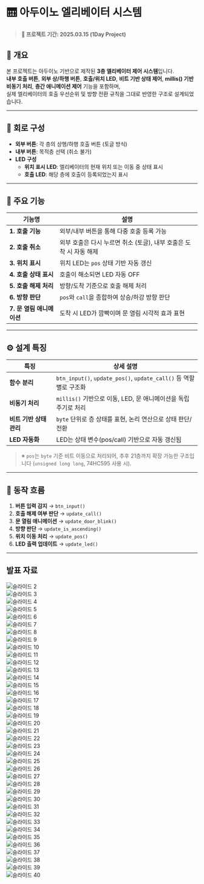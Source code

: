 # 🛗 아두이노 엘리베이터 시스템

> **📅 프로젝트 기간: 2025.03.15 (1Day Project)**

## 📌 개요

본 프로젝트는 아두이노 기반으로 제작된 **3층 엘리베이터 제어 시스템**입니다.  
**내부 호출 버튼**, **외부 상/하행 버튼**, **호출/위치 LED**, **비트 기반 상태 제어**, **millis() 기반 비동기 처리**, **층간 애니메이션 제어** 기능을 포함하며,  
실제 엘리베이터의 호출 우선순위 및 방향 전환 규칙을 그대로 반영한 구조로 설계되었습니다.

---

## 🧩 회로 구성

- **외부 버튼**: 각 층의 상행/하행 호출 버튼 (토글 방식)
- **내부 버튼**: 목적층 선택 (취소 불가)
- **LED 구성**  
  - **위치 표시 LED**: 엘리베이터의 현재 위치 또는 이동 중 상태 표시  
  - **호출 LED**: 해당 층에 호출이 등록되었는지 표시

---

## 🚪 주요 기능

| 기능명 | 설명 |
|--------|------|
| **1. 호출 기능** | 외부/내부 버튼을 통해 다중 호출 등록 가능 |
| **2. 호출 취소** | 외부 호출은 다시 누르면 취소 (토글), 내부 호출은 도착 시 자동 해제 |
| **3. 위치 표시** | 위치 LED는 `pos` 상태 기반 자동 갱신 |
| **4. 호출 상태 표시** | 호출이 해소되면 LED 자동 OFF |
| **5. 호출 해제 처리** | 방향/도착 기준으로 호출 해제 처리 |
| **6. 방향 판단** | `pos`와 `call`을 종합하여 상승/하강 방향 판단 |
| **7. 문 열림 애니메이션** | 도착 시 LED가 깜빡이며 문 열림 시각적 효과 표현 |

---

## ⚙️ 설계 특징

| 특징 | 상세 설명 |
|------|-----------|
| **함수 분리** | `btn_input()`, `update_pos()`, `update_call()` 등 역할별로 구조화 |
| **비동기 처리** | `millis()` 기반으로 이동, LED, 문 애니메이션을 독립 주기로 처리 |
| **비트 기반 상태 관리** | `byte` 단위로 층 상태를 표현, 논리 연산으로 상태 판단/전환 |
| **LED 자동화** | LED는 상태 변수(pos/call) 기반으로 자동 갱신됨 |

> ※ `pos`는 `byte` 기준 비트 이동으로 처리되어, 추후 21층까지 확장 가능한 구조입니다 (`unsigned long long`, 74HC595 사용 시).

---

## 🔄 동작 흐름

1. **버튼 입력 감지** → `btn_input()`
2. **호출 해제 여부 판단** → `update_call()`
3. **문 열림 애니메이션** → `update_door_blink()`
4. **방향 판단** → `update_is_ascending()`
5. **위치 이동 처리** → `update_pos()`
6. **LED 출력 업데이트** → `update_led()`

---

## 발표 자료

![슬라이드 2](https://github.com/jinhyuk2me/iot-project-elevator/blob/main/img/엘리베이터%20원데이%20프로젝트_page-0002.jpg?raw=true)  
![슬라이드 3](https://github.com/jinhyuk2me/iot-project-elevator/blob/main/img/엘리베이터%20원데이%20프로젝트_page-0003.jpg?raw=true)  
![슬라이드 4](https://github.com/jinhyuk2me/iot-project-elevator/blob/main/img/엘리베이터%20원데이%20프로젝트_page-0004.jpg?raw=true)  
![슬라이드 5](https://github.com/jinhyuk2me/iot-project-elevator/blob/main/img/엘리베이터%20원데이%20프로젝트_page-0005.jpg?raw=true)  
![슬라이드 6](https://github.com/jinhyuk2me/iot-project-elevator/blob/main/img/엘리베이터%20원데이%20프로젝트_page-0006.jpg?raw=true)  
![슬라이드 7](https://github.com/jinhyuk2me/iot-project-elevator/blob/main/img/엘리베이터%20원데이%20프로젝트_page-0007.jpg?raw=true)  
![슬라이드 8](https://github.com/jinhyuk2me/iot-project-elevator/blob/main/img/엘리베이터%20원데이%20프로젝트_page-0008.jpg?raw=true)  
![슬라이드 9](https://github.com/jinhyuk2me/iot-project-elevator/blob/main/img/엘리베이터%20원데이%20프로젝트_page-0009.jpg?raw=true)  
![슬라이드 10](https://github.com/jinhyuk2me/iot-project-elevator/blob/main/img/엘리베이터%20원데이%20프로젝트_page-0010.jpg?raw=true)  
![슬라이드 11](https://github.com/jinhyuk2me/iot-project-elevator/blob/main/img/엘리베이터%20원데이%20프로젝트_page-0011.jpg?raw=true)  
![슬라이드 12](https://github.com/jinhyuk2me/iot-project-elevator/blob/main/img/엘리베이터%20원데이%20프로젝트_page-0012.jpg?raw=true)  
![슬라이드 13](https://github.com/jinhyuk2me/iot-project-elevator/blob/main/img/엘리베이터%20원데이%20프로젝트_page-0013.jpg?raw=true)  
![슬라이드 14](https://github.com/jinhyuk2me/iot-project-elevator/blob/main/img/엘리베이터%20원데이%20프로젝트_page-0014.jpg?raw=true)  
![슬라이드 15](https://github.com/jinhyuk2me/iot-project-elevator/blob/main/img/엘리베이터%20원데이%20프로젝트_page-0015.jpg?raw=true)  
![슬라이드 16](https://github.com/jinhyuk2me/iot-project-elevator/blob/main/img/엘리베이터%20원데이%20프로젝트_page-0016.jpg?raw=true)  
![슬라이드 17](https://github.com/jinhyuk2me/iot-project-elevator/blob/main/img/엘리베이터%20원데이%20프로젝트_page-0017.jpg?raw=true)  
![슬라이드 18](https://github.com/jinhyuk2me/iot-project-elevator/blob/main/img/엘리베이터%20원데이%20프로젝트_page-0018.jpg?raw=true)  
![슬라이드 19](https://github.com/jinhyuk2me/iot-project-elevator/blob/main/img/엘리베이터%20원데이%20프로젝트_page-0019.jpg?raw=true)  
![슬라이드 20](https://github.com/jinhyuk2me/iot-project-elevator/blob/main/img/엘리베이터%20원데이%20프로젝트_page-0020.jpg?raw=true)  
![슬라이드 21](https://github.com/jinhyuk2me/iot-project-elevator/blob/main/img/엘리베이터%20원데이%20프로젝트_page-0021.jpg?raw=true)  
![슬라이드 22](https://github.com/jinhyuk2me/iot-project-elevator/blob/main/img/엘리베이터%20원데이%20프로젝트_page-0022.jpg?raw=true)  
![슬라이드 23](https://github.com/jinhyuk2me/iot-project-elevator/blob/main/img/엘리베이터%20원데이%20프로젝트_page-0023.jpg?raw=true)  
![슬라이드 24](https://github.com/jinhyuk2me/iot-project-elevator/blob/main/img/엘리베이터%20원데이%20프로젝트_page-0024.jpg?raw=true)  
![슬라이드 25](https://github.com/jinhyuk2me/iot-project-elevator/blob/main/img/엘리베이터%20원데이%20프로젝트_page-0025.jpg?raw=true)  
![슬라이드 26](https://github.com/jinhyuk2me/iot-project-elevator/blob/main/img/엘리베이터%20원데이%20프로젝트_page-0026.jpg?raw=true)  
![슬라이드 27](https://github.com/jinhyuk2me/iot-project-elevator/blob/main/img/엘리베이터%20원데이%20프로젝트_page-0027.jpg?raw=true)  
![슬라이드 28](https://github.com/jinhyuk2me/iot-project-elevator/blob/main/img/엘리베이터%20원데이%20프로젝트_page-0028.jpg?raw=true)  
![슬라이드 29](https://github.com/jinhyuk2me/iot-project-elevator/blob/main/img/엘리베이터%20원데이%20프로젝트_page-0029.jpg?raw=true)  
![슬라이드 30](https://github.com/jinhyuk2me/iot-project-elevator/blob/main/img/엘리베이터%20원데이%20프로젝트_page-0030.jpg?raw=true)  
![슬라이드 31](https://github.com/jinhyuk2me/iot-project-elevator/blob/main/img/엘리베이터%20원데이%20프로젝트_page-0031.jpg?raw=true)  
![슬라이드 32](https://github.com/jinhyuk2me/iot-project-elevator/blob/main/img/엘리베이터%20원데이%20프로젝트_page-0032.jpg?raw=true)  
![슬라이드 33](https://github.com/jinhyuk2me/iot-project-elevator/blob/main/img/엘리베이터%20원데이%20프로젝트_page-0033.jpg?raw=true)  
![슬라이드 34](https://github.com/jinhyuk2me/iot-project-elevator/blob/main/img/엘리베이터%20원데이%20프로젝트_page-0034.jpg?raw=true)  
![슬라이드 35](https://github.com/jinhyuk2me/iot-project-elevator/blob/main/img/엘리베이터%20원데이%20프로젝트_page-0035.jpg?raw=true)  
![슬라이드 36](https://github.com/jinhyuk2me/iot-project-elevator/blob/main/img/엘리베이터%20원데이%20프로젝트_page-0036.jpg?raw=true)  
![슬라이드 37](https://github.com/jinhyuk2me/iot-project-elevator/blob/main/img/엘리베이터%20원데이%20프로젝트_page-0037.jpg?raw=true)  
![슬라이드 38](https://github.com/jinhyuk2me/iot-project-elevator/blob/main/img/엘리베이터%20원데이%20프로젝트_page-0038.jpg?raw=true)  
![슬라이드 39](https://github.com/jinhyuk2me/iot-project-elevator/blob/main/img/엘리베이터%20원데이%20프로젝트_page-0039.jpg?raw=true)  
![슬라이드 40](https://github.com/jinhyuk2me/iot-project-elevator/blob/main/img/엘리베이터%20원데이%20프로젝트_page-0040.jpg?raw=true)  
